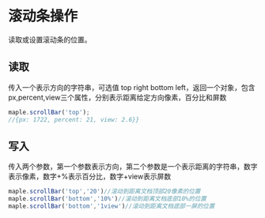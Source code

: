 # 滚动条操作
读取或设置滚动条的位置。

## 读取
传入一个表示方向的字符串，可选值 top right bottom left，返回一个对象，包含px,percent,view三个属性，分别表示距离给定方向像素，百分比和屏数
```javascript
maple.scrollBar('top');
//{px: 1722, percent: 21, view: 2.6}}
```

## 写入
传入两个参数，第一个参数表示方向，第二个参数是一个表示距离的字符串，数字表示像素，数字+%表示百分比，数字+view表示屏数

```javascript
maple.scrollBar('top','20')//滚动到距离文档顶部20像素的位置
maple.scrollBar('bottom','10%')//滚动到距离文档底部10%的位置
maple.scrollBar('bottom','1view')//滚动到距离文档底部一屏的位置
